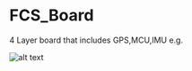 # FCS_Board
4 Layer board that includes GPS,MCU,IMU e.g.


![alt text](file:///C:/Users/FURKAN/Desktop/Flight_controller%20v1.0/Flight_controller%20v1.0/Screeshot.png)
